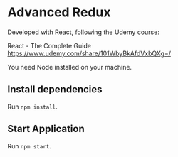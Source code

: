 # Advanced Redux

Developed with React, following the Udemy course:

React - The Complete Guide
https://www.udemy.com/share/101WbyBkAfdVxbQXg=/

You need Node installed on your machine.

## Install dependencies

Run `npm install`.

## Start Application

Run `npm start`.
